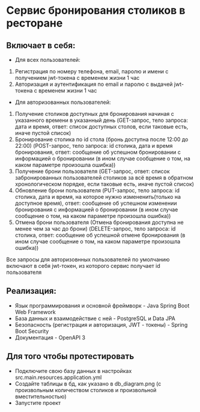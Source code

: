 # Сервис бронирования столиков в ресторане

## Включает в себя:
* Для всех пользователей:

1) Регистрация по номеру телефона, email, паролю и имени с получением jwt-токена с временем жизни 1 час
2) Авторизация и аутентификация по email и паролю с выдачей jwt-токена с временем жизни 1 час
* Для авторизованных пользователей:
1) Получение столиков доступных для бронирования начиная с указанного времени в указанный день (GET-запрос, тело запроса: дата и время, ответ: список доступных столов, если таковые есть, иначе пустой список)
2) Бронирование столика по id стола (бронь доступна после 12:00 до 22:00) (POST-запрос, тело запроса: id столика, дата и время бронирования, ответ: сообщение об успешном бронировании с информацией о бронировании (в ином случае сообщение о том, на каком параметре произошла ошибка))
3) Получение брони пользователя (GET-запрос, ответ: список забронированных пользователей столиков за всё время в обратном хронологическом порядке, если таковые есть, иначе пустой список)
4) Обновление брони пользователя (PUT-запрос, тело запроса: id столика, дата и время, на которое нужно измененить(только на доступное время), ответ: сообщение об успешном изменении бронирования с информацией о бронировании (в ином случае сообщение о том, на каком параметре произошла ошибка))
5) Отмена брони пользователя (Отмена бронирования доступна не менее чем за час до брони) (DELETE-запрос, тело запроса: id столика, ответ: сообщение об успешной отмене бронирования (в ином случае сообщение о том, на каком параметре произошла ошибка))

Все запросы для авторизовнных пользователей по умолчанию включают в себя jwt-токен, из которого сервис получает id пользователя

## Реализация:
* Язык программирования и основной фреймворк - Java Spring Boot Web Framework
* База данных и взаимодействие с ней - PostgreSQL и Data JPA
* Безопасность (регистрация и авторизация, JWT - токены) - Spring Boot Security
* Документация - OpenAPI 3

## Для того чтобы протестировать
* Подключите свою базу данных в настройках src.main.resources.application.yml
* Создайте таблицы в бд, как указано в db_diagram.png (с произвольным количеством столиков и произвольной вместительностью)
* Запустите проект